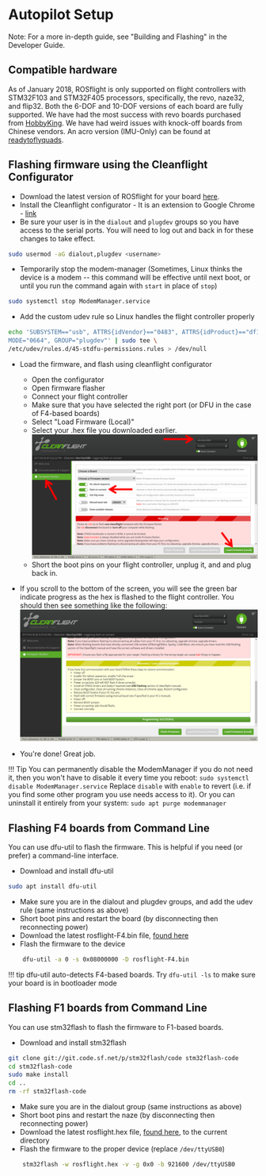 # Autopilot Setup

Note: For a more in-depth guide, see "Building and Flashing" in the Developer Guide.

## Compatible hardware

As of January 2018, ROSflight is only supported on flight controllers with STM32F103 and STM32F405 processors, specifically, the revo, naze32, and flip32. Both the 6-DOF and 10-DOF versions of each board are fully supported. We have had the most success with revo boards purchased from [HobbyKing](https://hobbyking.com/en_us/openpilot-cc3d-revolution-revo-32bit-flight-controller-w-integrated-433mhz-oplink.html?___store=en_us). We have had weird issues with knock-off boards from Chinese vendors. An acro version (IMU-Only) can be found at [readytoflyquads](https://www.readytoflyquads.com/openpilot-cc3d-revolution-acro).

## Flashing firmware using the Cleanflight Configurator

* Download the latest version of ROSflight for your board [here](https://github.com/rosflight/firmware/releases).
* Install the Cleanflight configurator - It is an extension to Google Chrome - [link](https://chrome.google.com/webstore/detail/cleanflight-configurator/enacoimjcgeinfnnnpajinjgmkahmfgb?hl=en)
* Be sure your user is in the `dialout` and `plugdev` groups so you have access to the serial ports. You will need to log out and back in for these changes to take effect.
``` bash
sudo usermod -aG dialout,plugdev <username>
```
* Temporarily stop the modem-manager (Sometimes, Linux thinks the device is a modem -- this command will be effective until next boot, or until you run the command again with `start` in place of `stop`)
``` bash
sudo systemctl stop ModemManager.service
```
* Add the custom udev rule so Linux handles the flight controller properly
``` bash
echo 'SUBSYSTEM=="usb", ATTRS{idVendor}=="0483", ATTRS{idProduct}=="df11",
MODE="0664", GROUP="plugdev"' | sudo tee \
/etc/udev/rules.d/45-stdfu-permissions.rules > /dev/null
```
* Load the firmware, and flash using cleanflight configurator
    * Open the configurator
    * Open firmware flasher
    * Connect your flight controller
    * Make sure that you have selected the right port (or DFU in the case of F4-based boards)
    * Select "Load Firmware (Local)"
    * Select your .hex file you downloaded earlier.
![cleanflight_gui_1](images/cleanflight_configurator-1.png)
    * Short the boot pins on your flight controller, unplug it, and and plug back in.
* If you scroll to the bottom of the screen, you will see the green bar indicate progress as the hex is flashed to the flight controller. You should then see something like the following:
![success](images/sucessful_flash.png)

* You're done! Great job.

!!! Tip
    You can permanently disable the ModemManager if you do not need it, then you won't have to disable it every time you reboot:
    ```
    sudo systemctl disable ModemManager.service
    ```
    Replace `disable` with `enable` to revert (i.e. if you find some other program you use needs access to it).
    Or you can uninstall it entirely from your system:
    ```
    sudo apt purge modemmanager
    ```

## Flashing F4 boards from Command Line

You can use dfu-util to flash the firmware. This is helpful if you need (or prefer) a command-line interface.

* Download and install dfu-util
``` bash
sudo apt install dfu-util
```
* Make sure you are in the dialout and plugdev groups, and add the udev rule (same instructions as above)
* Short boot pins and restart the board (by disconnecting then reconnecting power)
* Download the latest rosflight-F4.bin file, [found here](https://github.com/rosflight/firmware/releases)
* Flash the firmware to the device
``` bash
    dfu-util -a 0 -s 0x08000000 -D rosflight-F4.bin
```

!!! tip
    dfu-util auto-detects F4-based boards. Try `dfu-util -ls` to make sure your board is in bootloader mode



## Flashing F1 boards from Command Line

You can use stm32flash to flash the firmware to F1-based boards.

* Download and install stm32flash
``` bash
git clone git://git.code.sf.net/p/stm32flash/code stm32flash-code
cd stm32flash-code
sudo make install
cd ..
rm -rf stm32flash-code
```
* Make sure you are in the dialout group (same instructions as above)
* Short boot pins and restart the naze (by disconnecting then reconnecting power)
* Download the latest rosflight.hex file, [found here](https://github.com/rosflight/firmware/releases), to the current directory
* Flash the firmware to the proper device (replace `/dev/ttyUSB0`)
``` bash
    stm32flash -w rosflight.hex -v -g 0x0 -b 921600 /dev/ttyUSB0
```
